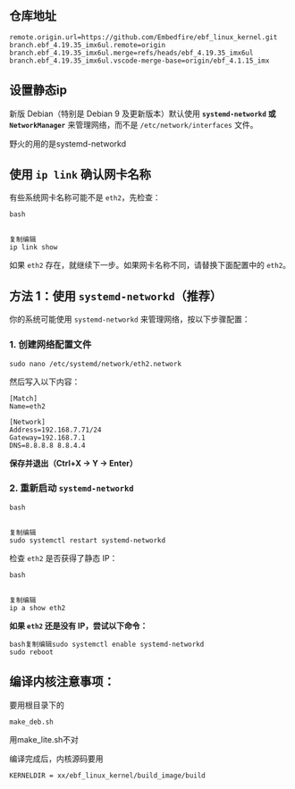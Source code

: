 

## 仓库地址

```
remote.origin.url=https://github.com/Embedfire/ebf_linux_kernel.git
branch.ebf_4.19.35_imx6ul.remote=origin
branch.ebf_4.19.35_imx6ul.merge=refs/heads/ebf_4.19.35_imx6ul
branch.ebf_4.19.35_imx6ul.vscode-merge-base=origin/ebf_4.1.15_imx
```



## 设置静态ip

新版 Debian（特别是 Debian 9 及更新版本）默认使用 **`systemd-networkd` 或 `NetworkManager`** 来管理网络，而不是 `/etc/network/interfaces` 文件。

野火的用的是systemd-networkd

## **使用 `ip link` 确认网卡名称**

有些系统网卡名称可能不是 `eth2`，先检查：

```
bash


复制编辑
ip link show
```

如果 `eth2` 存在，就继续下一步。如果网卡名称不同，请替换下面配置中的 `eth2`。



## **方法 1：使用 `systemd-networkd`（推荐）**

你的系统可能使用 `systemd-networkd` 来管理网络，按以下步骤配置：

### **1. 创建网络配置文件**

```
sudo nano /etc/systemd/network/eth2.network
```

然后写入以下内容：

```
[Match]
Name=eth2

[Network]
Address=192.168.7.71/24
Gateway=192.168.7.1
DNS=8.8.8.8 8.8.4.4
```

**保存并退出（Ctrl+X → Y → Enter）**

### **2. 重新启动 `systemd-networkd`**

```
bash


复制编辑
sudo systemctl restart systemd-networkd
```

检查 `eth2` 是否获得了静态 IP：

```
bash


复制编辑
ip a show eth2
```

**如果 `eth2` 还是没有 IP，尝试以下命令：**

```
bash复制编辑sudo systemctl enable systemd-networkd
sudo reboot
```

## 编译内核注意事项：

要用根目录下的

```
make_deb.sh
```

用make_lite.sh不对

编译完成后，内核源码要用

```
KERNELDIR = xx/ebf_linux_kernel/build_image/build
```

